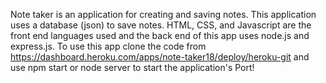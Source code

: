 Note taker is an application for creating and saving notes. This application uses a database (json) to save notes. HTML, CSS, and Javascript are the front end languages used and the back end of this app uses node.js and express.js. To use this app clone the code from https://dashboard.heroku.com/apps/note-taker18/deploy/heroku-git and use npm start or node server to start the application's Port!
